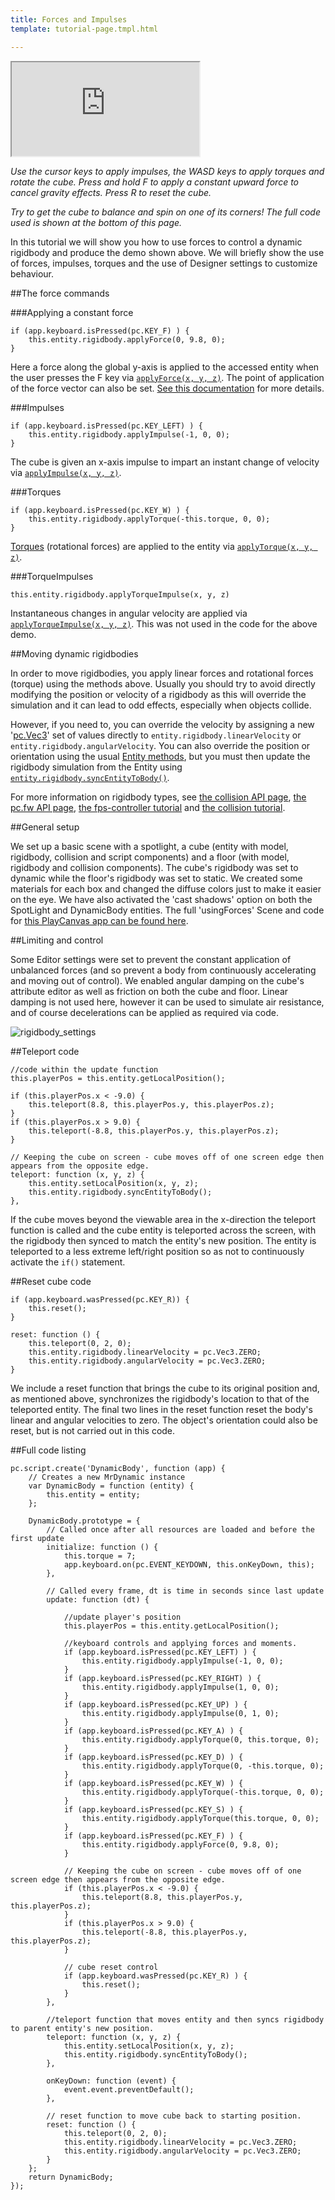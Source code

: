 ```yaml
---
title: Forces and Impulses
template: tutorial-page.tmpl.html

---
```


<iframe src="http://apps.playcanvas.com/playcanvas/tutorials/usingForces?overlay=false"></iframe>

*Use the cursor keys to apply impulses, the WASD keys to apply torques and rotate the cube. Press and hold F to apply a constant upward force to cancel gravity effects.*
*Press R to reset the cube.*

*Try to get the cube to balance and spin on one of its corners!*
*The full code used is shown at the bottom of this page.*

In this tutorial we will show you how to use forces to control a dynamic rigidbody and produce the demo shown above. We will briefly show the use of forces, impulses, torques and the use of Designer settings to customize behaviour.

##The force commands

###Applying a constant force
~~~javascript~~~
if (app.keyboard.isPressed(pc.KEY_F) ) {
    this.entity.rigidbody.applyForce(0, 9.8, 0);
}
~~~
Here a force along the global y-axis is applied to the accessed entity when the user presses the F key via [`applyForce(x, y, z)`][1]. The point of application of the force vector can also be set. [See this documentation][2] for more details.

###Impulses
~~~javascript~~~
if (app.keyboard.isPressed(pc.KEY_LEFT) ) {
    this.entity.rigidbody.applyImpulse(-1, 0, 0);
}

~~~
The cube is given an x-axis impulse to impart an instant change of velocity via [`applyImpulse(x, y, z)`][3].

###Torques
~~~javascript~~~
if (app.keyboard.isPressed(pc.KEY_W) ) {
    this.entity.rigidbody.applyTorque(-this.torque, 0, 0);
}
~~~
[Torques](https://en.wikipedia.org/wiki/Torque) (rotational forces) are applied to the entity via [`applyTorque(x, y, z)`][4].

###TorqueImpulses
~~~javascript~~~
this.entity.rigidbody.applyTorqueImpulse(x, y, z)
~~~
Instantaneous changes in angular velocity are applied via [`applyTorqueImpulse(x, y, z)`][5]. This was not used in the code for the above demo.

##Moving dynamic rigidbodies

In order to move rigidbodies, you apply linear forces and rotational forces (torque) using the methods above. Usually you should try to avoid directly modifying the position or velocity of a rigidbody as this will override the simulation and it can lead to odd effects, especially when objects collide.

However, if you need to, you can override the velocity by assigning a new '[pc.Vec3][6]' set of values directly to `entity.rigidbody.linearVelocity` or `entity.rigidbody.angularVelocity`. You can also override the position or orientation using the usual [Entity methods][7], but you must then update the rigidbody simulation from the Entity using [`entity.rigidbody.syncEntityToBody()`][7].

For more information on rigidbody types, see [the collision API page][8], [the pc.fw API page][9], [the fps-controller tutorial][11] and [the collision tutorial][10].

##General setup

We set up a basic scene with a spotlight, a cube (entity with model, rigidbody, collision and script components) and a floor (with model, rigidbody and collision components). The cube's rigidbody was set to dynamic while the floor's rigidbody was set to static. We created some materials for each box and changed the diffuse colors just to make it easier on the eye. We have also activated the 'cast shadows' option on both the SpotLight and DynamicBody entities. The full 'usingForces' Scene and code for [this PlayCanvas app can be found here][12].

##Limiting and control

Some Editor settings were set to prevent the constant application of unbalanced forces (and so prevent a body from continuously accelerating and moving out of control). We enabled angular damping on the cube's attribute editor as well as friction on both the cube and floor. Linear damping is not used here, however it can be used to simulate air resistance, and of course decelerations can be applied as required via code.

<img src="/images/tutorials/forces/rigidbody_settings.jpg" alt="rigidbody_settings"/>

##Teleport code
~~~js~~~
//code within the update function
this.playerPos = this.entity.getLocalPosition();
~~~
~~~javascript~~~
if (this.playerPos.x < -9.0) {
    this.teleport(8.8, this.playerPos.y, this.playerPos.z);
}
if (this.playerPos.x > 9.0) {
    this.teleport(-8.8, this.playerPos.y, this.playerPos.z);
}
~~~
~~~javascript~~~
// Keeping the cube on screen - cube moves off of one screen edge then appears from the opposite edge.
teleport: function (x, y, z) {
    this.entity.setLocalPosition(x, y, z);
    this.entity.rigidbody.syncEntityToBody();
},
~~~
If the cube moves beyond the viewable area in the x-direction the teleport function is called and the cube entity is teleported across the screen, with the rigidbody then synced to match the entity's new position. The entity is teleported to a less extreme left/right position so as not to continuously activate the `if()` statement.

##Reset cube code
~~~javascript~~~
if (app.keyboard.wasPressed(pc.KEY_R)) {
    this.reset();
}
~~~
~~~javascript~~~
reset: function () {
    this.teleport(0, 2, 0);
    this.entity.rigidbody.linearVelocity = pc.Vec3.ZERO;
    this.entity.rigidbody.angularVelocity = pc.Vec3.ZERO;
}
~~~
We include a reset function that brings the cube to its original position and, as mentioned above, synchronizes the rigidbody's location to that of the teleported entity. The final two lines in the reset function reset the body's linear and angular velocities to zero. The object's orientation could also be reset, but is not carried out in this code.

##Full code listing

~~~javascript~~~
pc.script.create('DynamicBody', function (app) {
    // Creates a new MrDynamic instance
    var DynamicBody = function (entity) {
        this.entity = entity;
    };

    DynamicBody.prototype = {
        // Called once after all resources are loaded and before the first update
        initialize: function () {
            this.torque = 7;
            app.keyboard.on(pc.EVENT_KEYDOWN, this.onKeyDown, this);
        },

        // Called every frame, dt is time in seconds since last update
        update: function (dt) {

            //update player's position
            this.playerPos = this.entity.getLocalPosition();

            //keyboard controls and applying forces and moments.
            if (app.keyboard.isPressed(pc.KEY_LEFT) ) {
                this.entity.rigidbody.applyImpulse(-1, 0, 0);
            }
            if (app.keyboard.isPressed(pc.KEY_RIGHT) ) {
                this.entity.rigidbody.applyImpulse(1, 0, 0);
            }
            if (app.keyboard.isPressed(pc.KEY_UP) ) {
                this.entity.rigidbody.applyImpulse(0, 1, 0);
            }
            if (app.keyboard.isPressed(pc.KEY_A) ) {
                this.entity.rigidbody.applyTorque(0, this.torque, 0);
            }
            if (app.keyboard.isPressed(pc.KEY_D) ) {
                this.entity.rigidbody.applyTorque(0, -this.torque, 0);
            }
            if (app.keyboard.isPressed(pc.KEY_W) ) {
                this.entity.rigidbody.applyTorque(-this.torque, 0, 0);
            }
            if (app.keyboard.isPressed(pc.KEY_S) ) {
                this.entity.rigidbody.applyTorque(this.torque, 0, 0);
            }
            if (app.keyboard.isPressed(pc.KEY_F) ) {
                this.entity.rigidbody.applyForce(0, 9.8, 0);
            }

            // Keeping the cube on screen - cube moves off of one screen edge then appears from the opposite edge.
            if (this.playerPos.x < -9.0) {
                this.teleport(8.8, this.playerPos.y, this.playerPos.z);
            }
            if (this.playerPos.x > 9.0) {
                this.teleport(-8.8, this.playerPos.y, this.playerPos.z);
            }

            // cube reset control
            if (app.keyboard.wasPressed(pc.KEY_R) ) {
                this.reset();
            }
        },

        //teleport function that moves entity and then syncs rigidbody to parent entity's new position.
        teleport: function (x, y, z) {
            this.entity.setLocalPosition(x, y, z);
            this.entity.rigidbody.syncEntityToBody();
        },

        onKeyDown: function (event) {
            event.event.preventDefault();
        },

        // reset function to move cube back to starting position.
        reset: function () {
            this.teleport(0, 2, 0);
            this.entity.rigidbody.linearVelocity = pc.Vec3.ZERO;
            this.entity.rigidbody.angularVelocity = pc.Vec3.ZERO;
        }
    };
    return DynamicBody;
});
~~~

[1]: /engine/api/stable/symbols/pc.RigidBodyComponent.html#applyForce
[2]: /engine/api/stable/symbols/pc.RigidBodyComponent.html#applyForce
[3]: /engine/api/stable/symbols/pc.RigidBodyComponent.html#applyImpulse
[4]: /engine/api/stable/symbols/pc.RigidBodyComponent.html#applyTorque
[5]: /engine/api/stable/symbols/pc.RigidBodyComponent.html#applyTorqueImpulse
[7]: /tutorials/beginner/manipulating-entities/
[6]: /engine/api/stable/symbols/pc.Vec3.html
[7]: /engine/api/stable/symbols/pc.RigidBodyComponent.html#syncEntityToBody
[8]: /engine/api/stable/symbols/pc.CollisionComponent.html
[9]: /engine/api/stable/symbols/pc.html
[10]: /tutorials/intermediate/collision-and-triggers/
[11]: /tutorials/advanced/fps-controller/
[12]: https://playcanvas.com/project/186/overview/tutorials

